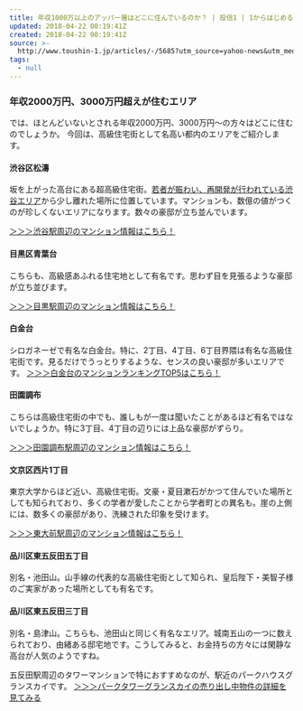 ```yaml
---
title: 年収1000万以上のアッパー層はどこに住んでいるのか？ | 投信1 | 1からはじめる初心者にやさしい投資信託入門
updated: 2018-04-22 00:19:41Z
created: 2018-04-22 00:19:41Z
source: >-
  http://www.toushin-1.jp/articles/-/5685?utm_source=yahoo-news&utm_medium=referral&utm_campaign=relatedlink
tags:
  - null
---
```


### 年収2000万円、3000万円超えが住むエリア

では、ほとんどいないとされる年収2000万円、3000万円〜の方々はどこに住むのでしょうか。
今回は、高級住宅街として名高い都内のエリアをご紹介します。

#### 渋谷区松濤

坂を上がった高台にある超高級住宅街。[若者が賑わい、再開発が行われている渋谷エリア](https://kawlu.com/journal/2015/05/08/4751/)から少し離れた場所に位置しています。マンションも、数億の値がつくのが珍しくないエリアになります。数々の豪邸が立ち並んでいます。

[＞＞＞渋谷駅周辺のマンション情報はこちら！](https://kawlu.com/library/lines/%E6%9D%B1%E4%BA%AC%E9%83%BD/JR%E5%B1%B1%E6%89%8B%E7%B7%9A/%E6%B8%8B%E8%B0%B7)

#### 目黒区青葉台

こちらも、高級感あふれる住宅地として有名です。思わず目を見張るような豪邸が立ち並びます。

[＞＞＞目黒駅周辺のマンション情報はこちら！](https://kawlu.com/library/lines/%E6%9D%B1%E4%BA%AC%E9%83%BD/JR%E5%B1%B1%E6%89%8B%E7%B7%9A/%E7%9B%AE%E9%BB%92)

#### 白金台

シロガネーゼで有名な白金台。特に、2丁目、4丁目、6丁目界隈は有名な高級住宅街です。見るだけでうっとりするような、センスの良い豪邸が多いエリアです。
[＞＞＞白金台のマンションランキングTOP5はこちら！](https://kawlu.com/journal/2016/02/05/12015/)

#### 田園調布

こちらは高級住宅街の中でも、誰しもが一度は聞いたことがあるほど有名ではないでしょうか。特に3丁目、4丁目の辺りには上品な豪邸がずらり。

[＞＞＞田園調布駅周辺のマンション情報はこちら！](https://kawlu.com/library/lines/%E6%9D%B1%E4%BA%AC%E9%83%BD/%E6%9D%B1%E6%80%A5%E6%9D%B1%E6%A8%AA%E7%B7%9A/%E7%94%B0%E5%9C%92%E8%AA%BF%E5%B8%83)

#### 文京区西片1丁目

東京大学からほど近い、高級住宅街。文豪・夏目漱石がかつて住んでいた場所としても知られており、多くの学者が愛したことから学者町との異名も。崖の上側には、数多くの豪邸があり、洗練された印象を受けます。

[＞＞＞東大前駅周辺のマンション情報はこちら！](https://kawlu.com/library/lines/%E6%9D%B1%E4%BA%AC%E9%83%BD/%E6%9D%B1%E4%BA%AC%E3%83%A1%E3%83%88%E3%83%AD%E5%8D%97%E5%8C%97%E7%B7%9A/%E6%9D%B1%E5%A4%A7%E5%89%8D)

#### 品川区東五反田五丁目

別名・池田山。山手線の代表的な高級住宅街として知られ、皇后陛下・美智子様のご実家があった場所としても有名です。

#### 品川区東五反田三丁目

別名・島津山。こちらも、池田山と同じく有名なエリア。城南五山の一つに数えられており、由緒ある邸宅地です。こうしてみると、お金持ちの方々には閑静な高台が人気のようですね。

五反田駅周辺のタワーマンションで特におすすめなのが、駅近のパークハウスグランスカイです。
[＞＞＞パークタワーグランスカイの売り出し中物件の詳細を見てみる](https://kawlu.com/library/10292)